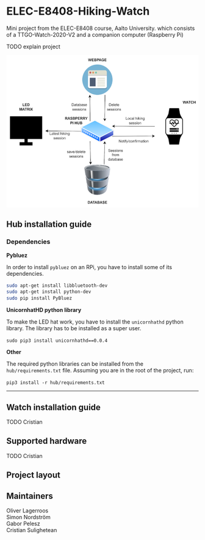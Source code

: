 # ELEC-E8408-Hiking-Watch
Mini project from the ELEC-E8408 course, Aalto University. which consists of a TTGO-Watch-2020-V2 and a companion computer (Raspberry Pi)

TODO explain project

![context_diagram](docs/images/context_diagram.png)

## Hub installation guide

### Dependencies

**Pybluez**

In order to install `pybluez` on an RPi, you have to install some of its dependencies.

```sh
sudo apt-get install libbluetooth-dev
sudo apt-get install python-dev
sudo pip install PyBluez
```

**UnicornhatHD python library**

To make the LED hat work, you have to install the `unicornhathd` python library. The library has to be installed as a super user.

`sudo pip3 install unicornhathd==0.0.4`

**Other**

The required python libraries can be installed from the `hub/requirements.txt` file.
Assuming you are in the root of the project, run:

`pip3 install -r hub/requirements.txt`

---

## Watch installation guide
TODO Cristian

## Supported hardware
TODO Cristian

## Project layout


## Maintainers
Oliver Lagerroos  
Simon Nordström  
Gabor Pelesz  
Cristian Sulighetean  